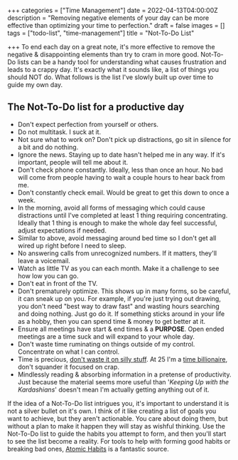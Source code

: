 +++
categories = ["Time Management"]
date = 2022-04-13T04:00:00Z
description = "Removing negative elements of your day can be more effective than optimizing your time to perfection."
draft = false
images = []
tags = ["todo-list", "time-management"]
title = "Not-To-Do List"

+++
To end each day on a great note, it's more effective to remove the negative & disappointing elements than try to cram in more good. Not-To-Do lists can be a handy tool for understanding what causes frustration and leads to a crappy day. It's exactly what it sounds like, a list of things you should NOT do. What follows is the list I've slowly built up over time to guide my own day.

## The Not-To-Do list for a productive day

* Don't expect perfection from yourself or others.
* Do not multitask. I suck at it.
* Not sure what to work on? Don't pick up distractions, go sit in silence for a bit and do nothing.
* Ignore the news. Staying up to date hasn't helped me in any way. If it's important, people will tell me about it.
* Don't check phone constantly. Ideally, less than once an hour. No bad will come from people having to wait a couple hours to hear back from me.
* Don't constantly check email. Would be great to get this down to once a week.
* In the morning, avoid all forms of messaging which could cause distractions until I've completed at least 1 thing requiring concentrating. Ideally that 1 thing is enough to make the whole day feel successful, adjust expectations if needed.
* Similar to above, avoid messaging around bed time so I don't get all wired up right before I need to sleep.
* No answering calls from unrecognized numbers. If it matters, they'll leave a voicemail.
* Watch as little TV as you can each month. Make it a challenge to see how low you can go.
* Don't eat in front of the TV.
* Don't prematurely optimize. This shows up in many forms, so be careful, it can sneak up on you. For example, if you're just trying out drawing, you don't need "best way to draw fast" and wasting hours searching and doing nothing. Just go do it. If something sticks around in your life as a hobby, then you can spend time & money to get better at it.
* Ensure all meetings have start & end times & a **PURPOSE**. Open ended meetings are a time suck and will expand to your whole day.
* Don't waste time ruminating on things outside of my control. Concentrate on what I can control.
* Time is precious, [don't waste it on silly stuff](https://kevinquinn.fun/blog/stop-wasting-time-on-the-small-potatoes-decisions/). At 25 I'm a [time billionaire](https://pomp.substack.com/p/time-billionaire), don't squander it focused on crap.
* Mindlessly reading & absorbing information in a pretense of productivity. Just because the material seems more useful than '_Keeping Up with the Kardashians_' doesn't mean I'm actually getting anything out of it.

If the idea of a Not-To-Do list intrigues you, it's important to understand it is not a silver bullet on it's own. I think of it like creating a list of goals you want to achieve, but they aren't actionable. You care about doing them, but without a plan to make it happen they will stay as wishful thinking. Use the Not-To-Do list to guide the habits you attempt to form, and then you'll start to see the list become a reality. For tools to help with forming good habits or breaking bad ones, [Atomic Habits](https://www.samuelthomasdavies.com/book-summaries/self-help/atomic-habits/) is a fantastic source.